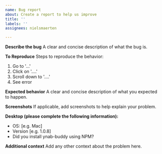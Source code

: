 ```yaml
---
name: Bug report
about: Create a report to help us improve
title: ''
labels: ''
assignees: nielsmaerten

---
```


**Describe the bug**
A clear and concise description of what the bug is.

**To Reproduce**
Steps to reproduce the behavior:
1. Go to '...'
2. Click on '....'
3. Scroll down to '....'
4. See error

**Expected behavior**
A clear and concise description of what you expected to happen.

**Screenshots**
If applicable, add screenshots to help explain your problem.

**Desktop (please complete the following information):**
 - OS: [e.g. Mac]
 - Version [e.g. 1.0.8]
 - Did you install ynab-buddy using NPM?

**Additional context**
Add any other context about the problem here.
